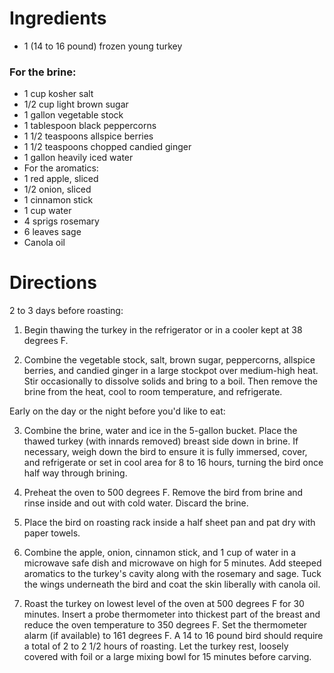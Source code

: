 # Ingredients
* 1 (14 to 16 pound) frozen young turkey
### For the brine:
* 1 cup kosher salt
* 1/2 cup light brown sugar
* 1 gallon vegetable stock
* 1 tablespoon black peppercorns
* 1 1/2 teaspoons allspice berries
* 1 1/2 teaspoons chopped candied ginger
* 1 gallon heavily iced water
* For the aromatics:
* 1 red apple, sliced
* 1/2 onion, sliced
* 1 cinnamon stick
* 1 cup water
* 4 sprigs rosemary
* 6 leaves sage
* Canola oil

# Directions
2 to 3 days before roasting: 

1. Begin thawing the turkey in the refrigerator or in a cooler kept at 38 degrees F. 

2. Combine the vegetable stock, salt, brown sugar, peppercorns, allspice berries, and candied ginger in a large stockpot over medium-high heat. Stir occasionally to dissolve solids and bring to a boil. Then remove the brine from the heat, cool to room temperature, and refrigerate. 

Early on the day or the night before you'd like to eat: 

3. Combine the brine, water and ice in the 5-gallon bucket. Place the thawed turkey (with innards removed) breast side down in brine. If necessary, weigh down the bird to ensure it is fully immersed, cover, and refrigerate or set in cool area for 8 to 16 hours, turning the bird once half way through brining.

4. Preheat the oven to 500 degrees F. Remove the bird from brine and rinse inside and out with cold water. Discard the brine. 

5. Place the bird on roasting rack inside a half sheet pan and pat dry with paper towels. 

6. Combine the apple, onion, cinnamon stick, and 1 cup of water in a microwave safe dish and microwave on high for 5 minutes. Add steeped aromatics to the turkey's cavity along with the rosemary and sage. Tuck the wings underneath the bird and coat the skin liberally with canola oil. 

7. Roast the turkey on lowest level of the oven at 500 degrees F for 30 minutes. Insert a probe thermometer into thickest part of the breast and reduce the oven temperature to 350 degrees F. Set the thermometer alarm (if available) to 161 degrees F. A 14 to 16 pound bird should require a total of 2 to 2 1/2 hours of roasting. Let the turkey rest, loosely covered with foil or a large mixing bowl for 15 minutes before carving.